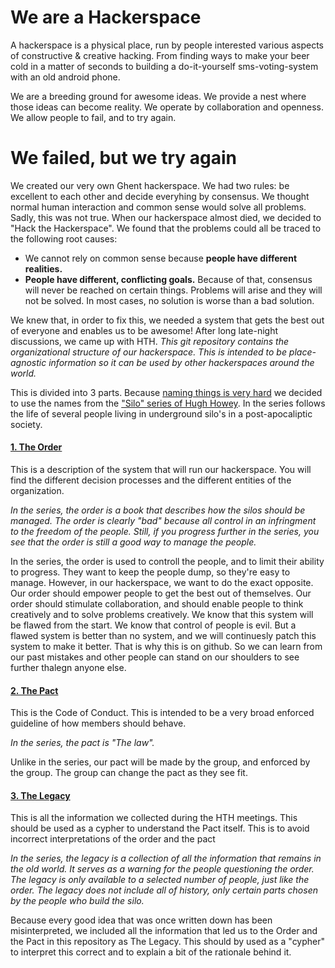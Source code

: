 # We are a Hackerspace

A hackerspace is a physical place, run by people interested various aspects of constructive & creative hacking. From finding ways to make your beer cold in a matter of seconds to building a do-it-yourself sms-voting-system with an old android phone.

We are a breeding ground for awesome ideas. We provide a nest where those ideas can become reality. We operate by collaboration and openness. We allow people to fail, and to try again.

# We failed, but we try again

We created our very own Ghent hackerspace. We had two rules: be excellent to each other and decide everyhing by consensus. We thought normal human interaction and common sense would solve all problems. Sadly, this was not true. When our hackerspace almost died, we decided to "Hack the Hackerspace". We found that the problems could all be traced to the following root causes:

 * We cannot rely on common sense because **people have different realities.**
 * **People have different, conflicting goals.** Because of that, consensus will never be reached on certain things. Problems will arise and they will not be solved. In most cases, no solution is worse than a bad solution.

We knew that, in order to fix this, we needed a system that gets the best out of everyone and enables us to be awesome! After long late-night discussions, we came up with HTH. *This git repository contains the organizational structure of our hackerspace. This is intended to be place-agnostic information so it can be used by other hackerspaces around the world.*

This is divided into 3 parts. Because [naming things is very hard](http://xkcd.com/910/) we decided to use the names from the ["Silo" series of Hugh Howey](http://en.wikipedia.org/wiki/Silo_%28series%29). In the series follows the life of several people living in underground silo's in a post-apocaliptic society.

#### [1. The Order](https://github.com/0x20/HTH/tree/master/order)
This is a description of the system that will run our hackerspace. You will find the different decision processes and the different entities of the organization.

*In the series, the order is a book that describes how the silos should be managed. The order is clearly "bad" because all control in an infringment to the freedom of the people. Still, if you progress further in the series, you see that the order is still a good way to manage the people.*

In the series, the order is used to controll the people, and to limit their ability to progress. They want to keep the people dump, so they're easy to manage. However, in our hackerspace, we want to do the exact opposite. Our order should empower people to get the best out of themselves. Our order should stimulate collaboration, and should enable people to think creatively and to solve problems creatively. We know that this system will be flawed from the start. We know that control of people is evil. But a flawed system is better than no system, and we will continuesly patch this system to make it better. That is why this is on github. So we can learn from our past mistakes and other people can stand on our shoulders to see further thalegn anyone else.

#### [2. The Pact](https://github.com/0x20/HTH/tree/master/pact)

This is the Code of Conduct. This is intended to be a very broad enforced guideline of how members should behave. 

*In the series, the pact is "The law".*

Unlike in the series, our pact will be made by the group, and enforced by the group. The group can change the pact as they see fit.

#### [3. The Legacy](https://github.com/0x20/HTH/tree/master/legacy)
This is all the information we collected during the HTH meetings. This should be used as a cypher to understand the Pact itself. This is to avoid incorrect interpretations of the order and the pact

*In the series, the legacy is a collection of all the information that remains in the old world. It serves as a warning for the people questioning the order. The legacy is only available to a selected number of people, just like the order. The legacy does not include all of history, only certain parts chosen by the people who build the silo.*

Because every good idea that was once written down has been misinterpreted, we included all the information that led us to the Order and the Pact in this repository as The Legacy. This should by used as a "cypher" to interpret this correct and to explain a bit of the rationale behind it.


